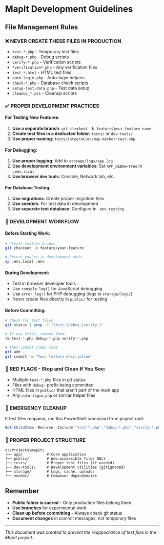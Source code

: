 # MapIt Development Guidelines

## File Management Rules

### ❌ NEVER CREATE THESE FILES IN PRODUCTION
- `test-*.php` - Temporary test files
- `debug-*.php` - Debug scripts
- `verify-*.php` - Verification scripts  
- `*verification*.php` - Any verification files
- `test-*.html` - HTML test files
- `auto-login.php` - Auto-login helpers
- `check-*.php` - Database check scripts
- `setup-test-data.php` - Test data setup
- `cleanup_*.ps1` - Cleanup scripts

### ✅ PROPER DEVELOPMENT PRACTICES

#### For Testing New Features:
1. **Use a separate branch**: `git checkout -b feature/your-feature-name`
2. **Create test files in a dedicated folder**: `tests/` or `dev-tools/`
3. **Use proper naming**: `tests/integration/map-marker-test.php`

#### For Debugging:
1. **Use proper logging**: Add to `storage/logs/app.log`
2. **Use development environment variables**: Set `APP_DEBUG=true` in `.env.local`
3. **Use browser dev tools**: Console, Network tab, etc.

#### For Database Testing:
1. **Use migrations**: Create proper migration files
2. **Use seeders**: For test data in development
3. **Use separate test database**: Configure in `.env.testing`

### 🔧 DEVELOPMENT WORKFLOW

#### Before Starting Work:
```bash
# Create feature branch
git checkout -b feature/your-feature

# Ensure you're in development mode
cp .env.local .env
```

#### During Development:
- Test in browser developer tools
- Use `console.log()` for JavaScript debugging
- Use `error_log()` for PHP debugging (logs to `storage/logs/`)
- Never create files directly in `public/` for testing

#### Before Committing:
```bash
# Check for test files
git status | grep -E "(test-|debug-|verify-)"

# If any exist, remove them:
rm test-*.php debug-*.php verify-*.php

# Then commit clean code
git add .
git commit -m "Your feature description"
```

### 🚨 RED FLAGS - Stop and Clean If You See:
- Multiple `test-*.php` files in git status
- Files with `debug-` prefix being committed
- HTML files in `public/` that aren't part of the main app
- Any `auto-login.php` or similar helper files

### 🧹 EMERGENCY CLEANUP
If test files reappear, run this PowerShell command from project root:
```powershell
Get-ChildItem -Recurse -Include "test-*.php","debug-*.php","verify-*.php","*verification*.php","test-*.html","auto-login.php","check-*.php","setup-*.php","cleanup_*.ps1" | Remove-Item -Force
```

### 📁 PROPER PROJECT STRUCTURE
```
c:\Projects\mapit\
├── app/           # Core application
├── public/        # Web-accessible files ONLY
├── tests/         # Proper test files (if needed)
├── dev-tools/     # Development utilities (gitignored)
├── storage/       # Logs, cache, uploads
└── vendor/        # Composer dependencies
```

## Remember
- **Public folder is sacred** - Only production files belong there
- **Use branches** for experimental work
- **Clean up before committing** - Always check git status
- **Document changes** in commit messages, not temporary files

---
*This document was created to prevent the reappearance of test files in the MapIt project.*
